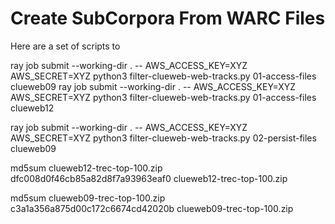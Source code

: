 # Create SubCorpora From WARC Files

Here are a set of scripts to 

ray job submit --working-dir . -- AWS_ACCESS_KEY=XYZ AWS_SECRET=XYZ python3 filter-clueweb-web-tracks.py 01-access-files clueweb09
ray job submit --working-dir . -- AWS_ACCESS_KEY=XYZ AWS_SECRET=XYZ python3 filter-clueweb-web-tracks.py 01-access-files clueweb12



ray job submit --working-dir . -- AWS_ACCESS_KEY=XYZ AWS_SECRET=XYZ python3 filter-clueweb-web-tracks.py 02-persist-files clueweb09



md5sum clueweb12-trec-top-100.zip
dfc008d0f46cb85a82d8f7a93963eaf0  clueweb12-trec-top-100.zip

md5sum clueweb09-trec-top-100.zip
c3a1a356a875d00c172c6674cd42020b  clueweb09-trec-top-100.zip
